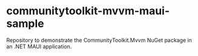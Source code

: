 # communitytoolkit-mvvm-maui-sample
Repository to demonstrate the CommunityToolkit.Mvvm NuGet package in an .NET MAUI application.
